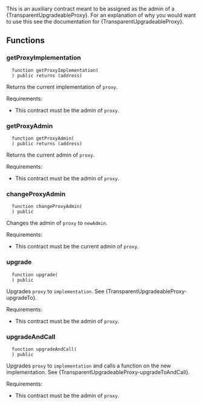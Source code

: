 
This is an auxiliary contract meant to be assigned as the admin of a {TransparentUpgradeableProxy}. For an
explanation of why you would want to use this see the documentation for {TransparentUpgradeableProxy}.

## Functions
### getProxyImplementation
```solidity
  function getProxyImplementation(
  ) public returns (address)
```

Returns the current implementation of `proxy`.

Requirements:

- This contract must be the admin of `proxy`.


### getProxyAdmin
```solidity
  function getProxyAdmin(
  ) public returns (address)
```

Returns the current admin of `proxy`.

Requirements:

- This contract must be the admin of `proxy`.


### changeProxyAdmin
```solidity
  function changeProxyAdmin(
  ) public
```

Changes the admin of `proxy` to `newAdmin`.

Requirements:

- This contract must be the current admin of `proxy`.


### upgrade
```solidity
  function upgrade(
  ) public
```

Upgrades `proxy` to `implementation`. See {TransparentUpgradeableProxy-upgradeTo}.

Requirements:

- This contract must be the admin of `proxy`.


### upgradeAndCall
```solidity
  function upgradeAndCall(
  ) public
```

Upgrades `proxy` to `implementation` and calls a function on the new implementation. See
{TransparentUpgradeableProxy-upgradeToAndCall}.

Requirements:

- This contract must be the admin of `proxy`.


